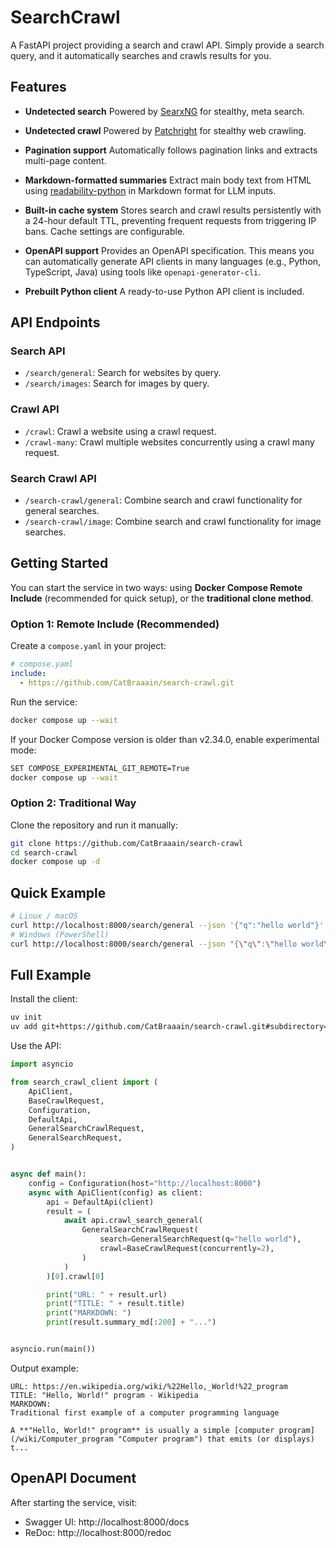 # SearchCrawl

A FastAPI project providing a search and crawl API.
Simply provide a search query, and it automatically searches and crawls results for you.


## Features

- **Undetected search**
  Powered by [SearxNG](https://github.com/searxng/searxng) for stealthy, meta search.

- **Undetected crawl**
  Powered by [Patchright](https://github.com/CatBraaain/patchright) for stealthy web crawling.

- **Pagination support**
  Automatically follows pagination links and extracts multi-page content.

- **Markdown-formatted summaries**
  Extract main body text from HTML using [readability-python](https://github.com/buriy/python-readability) in Markdown format for LLM inputs.

- **Built-in cache system**
  Stores search and crawl results persistently with a 24-hour default TTL, preventing frequent requests from triggering IP bans. Cache settings are configurable.

- **OpenAPI support**
  Provides an OpenAPI specification.
  This means you can automatically generate API clients in many languages (e.g., Python, TypeScript, Java) using tools like `openapi-generator-cli`.

- **Prebuilt Python client**
  A ready-to-use Python API client is included.


## API Endpoints

### Search API
- `/search/general`: Search for websites by query.
- `/search/images`: Search for images by query.

### Crawl API
- `/crawl`: Crawl a website using a crawl request.
- `/crawl-many`: Crawl multiple websites concurrently using a crawl many request.

### Search Crawl API
- `/search-crawl/general`: Combine search and crawl functionality for general searches.
- `/search-crawl/image`: Combine search and crawl functionality for image searches.


## Getting Started

You can start the service in two ways:
using **Docker Compose Remote Include** (recommended for quick setup),
or the **traditional clone method**.

### Option 1: Remote Include (Recommended)

Create a `compose.yaml` in your project:
```yaml
# compose.yaml
include:
  - https://github.com/CatBraaain/search-crawl.git
```

Run the service:
```bash
docker compose up --wait
```

If your Docker Compose version is older than v2.34.0, enable experimental mode:
```bash
SET COMPOSE_EXPERIMENTAL_GIT_REMOTE=True
docker compose up --wait
```

### Option 2: Traditional Way
Clone the repository and run it manually:
```bash
git clone https://github.com/CatBraaain/search-crawl
cd search-crawl
docker compose up -d
```


## Quick Example
```bash
# Linux / macOS
curl http://localhost:8000/search/general --json '{"q":"hello world"}'
# Windows (PowerShell)
curl http://localhost:8000/search/general --json "{\"q\":\"hello world\"}"
```

## Full Example
Install the client:
```bash
uv init
uv add git+https://github.com/CatBraaain/search-crawl.git#subdirectory=search_crawl_client
```

Use the API:
```python
import asyncio

from search_crawl_client import (
    ApiClient,
    BaseCrawlRequest,
    Configuration,
    DefaultApi,
    GeneralSearchCrawlRequest,
    GeneralSearchRequest,
)


async def main():
    config = Configuration(host="http://localhost:8000")
    async with ApiClient(config) as client:
        api = DefaultApi(client)
        result = (
            await api.crawl_search_general(
                GeneralSearchCrawlRequest(
                    search=GeneralSearchRequest(q="hello world"),
                    crawl=BaseCrawlRequest(concurrently=2),
                )
            )
        )[0].crawl[0]

        print("URL: " + result.url)
        print("TITLE: " + result.title)
        print("MARKDOWN: ")
        print(result.summary_md[:200] + "...")


asyncio.run(main())
```

Output example:
```text
URL: https://en.wikipedia.org/wiki/%22Hello,_World!%22_program
TITLE: "Hello, World!" program - Wikipedia
MARKDOWN:
Traditional first example of a computer programming language

A **"Hello, World!" program** is usually a simple [computer program](/wiki/Computer_program "Computer program") that emits (or displays) t...
```

## OpenAPI Document
After starting the service, visit:
- Swagger UI: http://localhost:8000/docs
- ReDoc: http://localhost:8000/redoc
